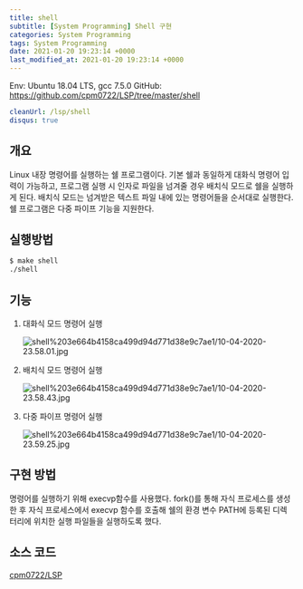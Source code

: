 ```yaml
---
title: shell
subtitle: [System Programming] Shell 구현
categories: System Programming
tags: System Programming
date: 2021-01-20 19:23:14 +0000
last_modified_at: 2021-01-20 19:23:14 +0000
---
```


Env: Ubuntu 18.04 LTS, gcc 7.5.0
GitHub: https://github.com/cpm0722/LSP/tree/master/shell

```yaml
cleanUrl: /lsp/shell
disqus: true
```

## 개요

Linux 내장 명령어를 실행하는 쉘 프로그램이다. 기본 쉘과 동일하게 대화식 명령어 입력이 가능하고, 프로그램 실행 시 인자로 파일을 넘겨줄 경우 배치식 모드로 쉘을 실행하게 된다. 배치식 모드는 넘겨받은 텍스트 파일 내에 있는 명령어들을 순서대로 실행한다. 쉘 프로그램은 다중 파이프 기능을 지원한다.

## 실행방법

```bash
$ make shell
./shell
```

## 기능

1. 대화식 모드 명령어 실행

    ![shell%203e664b4158ca499d94d771d38e9c7ae1/10-04-2020-23.58.01.jpg](shell%203e664b4158ca499d94d771d38e9c7ae1/10-04-2020-23.58.01.jpg)

2. 배치식 모드 명령어 실행

    ![shell%203e664b4158ca499d94d771d38e9c7ae1/10-04-2020-23.58.43.jpg](shell%203e664b4158ca499d94d771d38e9c7ae1/10-04-2020-23.58.43.jpg)

3. 다중 파이프 명령어 실행

    ![shell%203e664b4158ca499d94d771d38e9c7ae1/10-04-2020-23.59.25.jpg](shell%203e664b4158ca499d94d771d38e9c7ae1/10-04-2020-23.59.25.jpg)

## 구현 방법

명령어를 실행하기 위해 execvp함수를 사용했다. fork()를 통해 자식 프로세스를 생성한 후 자식 프로세스에서 execvp 함수를 호출해 쉘의 환경 변수 PATH에 등록된 디렉터리에 위치한 실행 파일들을 실행하도록 했다. 

## 소스 코드

[cpm0722/LSP](https://github.com/cpm0722/LSP/tree/master/shell)